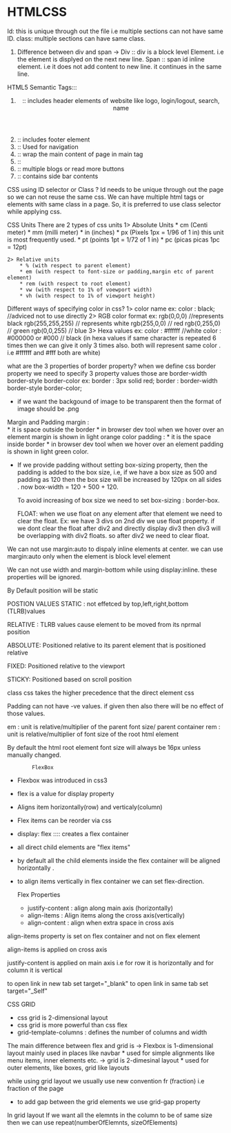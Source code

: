 # HTMLCSS
Id: this is unique through out the file i.e multiple sections can not have same ID.
class: multiple sections can have same class.

1) Difference between div and span
-> Div ::
     div is a block level Element. i.e the element is displyed on the next  new line.
   Span :: 
     span id inline element. i.e it does not add content to new line. it continues in the same line.

    
HTML5 Semantic Tags:::

1) <header> :: includes header elements of website like logo, login/logout, search, name
2) <footer> :: includes footer element
3) <nav> :: Used for navigation
4) <main> :: wrap the main content of page in main tag
5) <section> :: 
6) <article> :: multiple blogs or read more buttons
7) <aside> :: contains side bar contents


CSS using ID selector or Class ?
 Id needs to be unique through out the page so we can not reuse the same css.
 We can have multiple html tags or elements with same class in a page.
 So, it is preferred to use class selector while applying css.


CSS Units
  There are 2 types of css units 
    1> Absolute Units
        * cm (Centi meter)
        * mm (milli meter)
        * in (inches)
        * px (Pixels 1px = 1/96 of 1 in) this unit is most frequently used.
        * pt (points 1pt = 1/72 of 1 in)
        * pc (picas picas 1pc = 12pt)
      
    2> Relative units
        * % (with respect to parent element)
        * em (with respect to font-size or padding,margin etc of parent element)
        * rem (with respect to root element)
        * vw (with respect to 1% of voewport width)
        * vh (with respect to 1% of viewport height)


Different ways of specifying color in css?
  1> color name
      ex: color : black; //adviced not to use directly
  2> RGB color format
      ex: rgb(0,0,0) //represents black
          rgb(255,255,255) // represents white
          rgb(255,0,0) // red
          rgb(0,255,0) // green
          rgb(0,0,255) // blue
  3> Hexa values
      ex: color : #ffffff //white 
          color : #000000 or #000 // black
      (in hexa values if same character is repeated 6 times then we can give it only 3 times also. both will represent same color . i.e #ffffff and #fff both are white)

what are the 3 properties of border property?
  when we define css border property we need to specify 3 property values those are 
      border-width
      border-style
      border-color
  ex: border : 3px solid red;
      border : border-width border-style border-color;


* if we want the backgound of image to be transparent then the format of image should be .png

Margin and Padding
  margin :  
    * it is space outside the border
    * in browser dev tool when we hover over an element margin is shown in light orange color
  padding : 
    * it is the space inside border
    * in browser dev tool when we hover over an element padding is shown in light green color.

* If we provide padding without setting box-sizing property, then the padding is added to the box size,
  i.e, if we have a box size as 500 and padding as 120 then the box size will be increased by 120px on all sides . now box-width = 120 + 500 + 120.

  To avoid increasing of box size we need to set box-sizing : border-box.


  FLOAT:
    when we use float on any element after that element we need to clear the float. 
    Ex: we have 3 divs on 2nd div we use float property. if we dont clear the float after div2 and directly display div3 then div3 will be overlapping with div2 floats. so after div2 we need to clear float.


We can not use margin:auto to dispaly inline elements at center.
we can use margin:auto only when the element is block level element

We can not use width and margin-bottom while using display:inline. these properties will be ignored.

By Default position will be static

POSTION VALUES
STATIC : not effetced by top,left,right,bottom (TLRB)values

RELATIVE : TLRB values cause element to be moved from its nprmal position

ABSOLUTE: Positioned relative to its parent element that is positioned relative

FIXED: Positioned relative to the viewport

STICKY: Positioned based on scroll position


class css takes the higher precedence that the direct element css

Padding can not have -ve values. if given then also there will be no effect of those values.


em : unit is relative/multiplier of the parent font size/ parent container
rem : unit is relative/multiplier of font size of the root html element


By default the html root element font size will always be 16px unless manually changed.



            FlexBox

* Flexbox was introduced in css3
* flex is a value for display property
* Aligns item horizontally(row) and verticaly(column)
* Flex items can be reorder via css
* display: flex :::: creates a flex container
* all direct child elements are "flex items"
* by default all the child elements inside the flex container will be aligned horizontally .
* to align items vertically in flex container we can set flex-direction.

   Flex Properties

  * justify-content : align along main axis (horizontally)
  * align-items : Align items along the cross axis(vertically)
  * align-content : align when extra space in cross axis


align-items property is set on flex container and not on flex element

 align-items is applied on cross axis

 justify-content is applied on main axis i.e for row it is horizontally and for column it is vertical 


 to open link in new tab set target="_blank"
 to open link in same tab set target="_Self"



 CSS GRID

  * css grid is 2-dimensional layout
  * css grid is more powerful than css flex
  * grid-template-columns : defines the number of columns and width
  

  The main difference between flex and grid is
   -> Flexbox is 1-dimensional layout mainly used in places like navbar
     * used for simple alignments like menu items, inner elements etc.
   -> grid is 2-dimesinal layout
      *   used for outer elements, like boxes, grid like layouts

while using grid layout we usually use new convention fr (fraction) i.e fraction of the page


* to add gap between the grid elements we use grid-gap property

 In grid layout If we want all the elemnts in the column to be of same size then we can use repeat(numberOfElemnts, sizeOfElements) 

